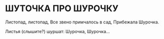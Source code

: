 # ШУТОЧКА ПРО ШУРОЧКУ

Листопад, листопад,
Все звено примчалось в сад,
Прибежала Шурочка.

Листья (слышите?) шуршат:
Шурочка, Шурочка…
